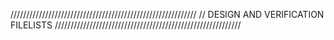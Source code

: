 ///////////////////////////////////////////////////////////
// DESIGN AND VERIFICATION FILELISTS 
///////////////////////////////////////////////////////////
